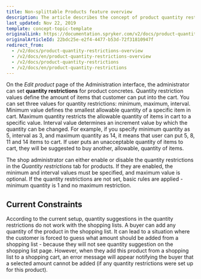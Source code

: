 ```yaml
---
title: Non-splittable Products feature overview
description: The article describes the concept of product quantity restrictions-  its types and how they can be set
last_updated: Nov 22, 2019
template: concept-topic-template
originalLink: https://documentation.spryker.com/v2/docs/product-quantity-restrictions-overview
originalArticleId: 22bdc25e-e2f4-4477-b53d-72f31810947f
redirect_from:
  - /v2/docs/product-quantity-restrictions-overview
  - /v2/docs/en/product-quantity-restrictions-overview
  - /v2/docs/product-quantity-restrictions
  - /v2/docs/en/product-quantity-restrictions
---
```


On the *Edit product* page of the Administration interface, the administrator can set **quantity restrictions** for product concretes. Quantity restriction values define the amount of items that customer can put into the cart. You can set three values for quantity restrictions: minimum, maximum, interval. Minimum value defines the smallest allowable quantity of a specific item in cart. Maximum quantity restricts the allowable quantity of items in cart to a specific value. Interval value determines an increment value by which the quantity can be changed. For example, if you specify minimum quantity as 5, interval as 3, and maximum quantity as 14, it means that user can put 5, 8, 11 and 14 items to cart. If user puts an unacceptable quantity of items to cart, they will be suggested to buy another, allowable, quantity of items.

The shop administrator can either enable or disable the quantity restrictions in the *Quantity restrictions* tab for products. If they are enabled, the minimum and interval values must be specified, and maximum value is optional. If the quantity restrictions are not set, basic rules are applied - minimum quantity is 1 and no maximum restriction.

## Current Constraints
According to the current setup, quantity suggestions in the quantity restrictions do not work with the shopping lists. A buyer can add any quantity of the product in the shopping list. It can lead to a situation where the customer is forced to guess what amount should be added from a shopping list - because they will not see quantity suggestion on the shopping list page. However, when they add this product from a shopping list to a shopping cart, an error message will appear notifying the buyer that a selected amount cannot be added (if any quantity restrictions were set up for this product).

<!-- Last review date: Jul 08, 2019 -->
